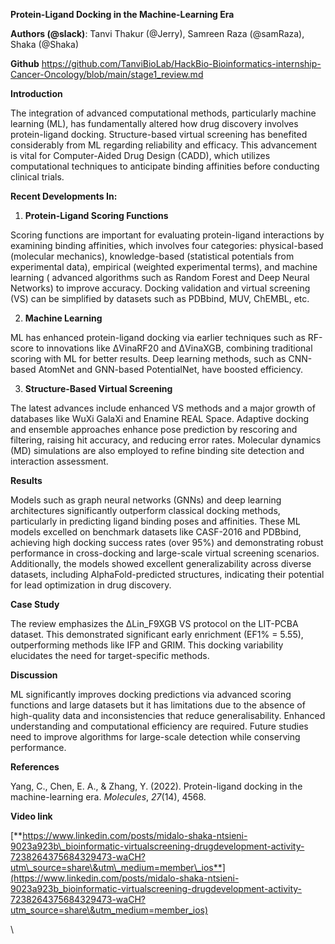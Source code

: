<!--StartFragment-->

**Protein-Ligand Docking in the Machine-Learning Era**

**Authors (@slack)**: Tanvi Thakur (@Jerry), Samreen Raza (@samRaza), Shaka (@Shaka)

**Github** https://github.com/TanviBioLab/HackBio-Bioinformatics-internship-Cancer-Oncology/blob/main/stage1_review.md

**Introduction**

The integration of advanced computational methods, particularly machine learning (ML), has fundamentally altered how drug discovery involves protein-ligand docking. Structure-based virtual screening has benefited considerably from ML regarding reliability and efficacy. This advancement is vital for Computer-Aided Drug Design (CADD), which utilizes computational techniques to anticipate binding affinities before conducting clinical trials.

**Recent Developments In:**

1. **Protein-Ligand Scoring Functions**

Scoring functions are important for evaluating protein-ligand interactions by examining binding affinities, which involves four categories: physical-based (molecular mechanics), knowledge-based (statistical potentials from experimental data), empirical (weighted experimental terms), and machine learning ( advanced algorithms such as Random Forest and Deep Neural Networks) to improve accuracy. Docking validation and virtual screening (VS) can be simplified by datasets such as PDBbind, MUV, ChEMBL, etc. 

2. **Machine Learning** 

ML has enhanced protein-ligand docking via earlier techniques such as RF-score to innovations like ΔVinaRF20 and ΔVinaXGB, combining traditional scoring with ML for better results. Deep learning methods, such as CNN-based AtomNet and GNN-based PotentialNet, have boosted efficiency. 

3. **Structure-Based Virtual Screening** 

The latest advances include enhanced VS methods and a major growth of databases like WuXi GalaXi and Enamine REAL Space. Adaptive docking and ensemble approaches enhance pose prediction by rescoring and filtering, raising hit accuracy, and reducing error rates. Molecular dynamics (MD) simulations are also employed to refine binding site detection and interaction assessment.

**Results** 

Models such as graph neural networks (GNNs) and deep learning architectures significantly outperform classical docking methods, particularly in predicting ligand binding poses and affinities. These ML models excelled on benchmark datasets like CASF-2016 and PDBbind, achieving high docking success rates (over 95%) and demonstrating robust performance in cross-docking and large-scale virtual screening scenarios. Additionally, the models showed excellent generalizability across diverse datasets, including AlphaFold-predicted structures, indicating their potential for lead optimization in drug discovery. 

**Case Study**

The review emphasizes the ∆Lin\_F9XGB VS protocol on the LIT-PCBA dataset. This demonstrated significant early enrichment (EF1% = 5.55), outperforming methods like IFP and GRIM. This docking variability elucidates the need for target-specific methods.

**Discussion**

ML significantly improves docking predictions via advanced scoring functions and large datasets but it has limitations due to the absence of high-quality data and inconsistencies that reduce generalisability. Enhanced understanding and computational efficiency are required. Future studies need to improve algorithms for large-scale detection while conserving performance. 

**References** 

Yang, C., Chen, E. A., & Zhang, Y. (2022). Protein-ligand docking in the machine-learning era. _Molecules_, _27_(14), 4568.

**Video link** 

[**https://www.linkedin.com/posts/midalo-shaka-ntsieni-9023a923b\_bioinformatic-virtualscreening-drugdevelopment-activity-7238264375684329473-waCH?utm\_source=share\&utm\_medium=member\_ios**](https://www.linkedin.com/posts/midalo-shaka-ntsieni-9023a923b_bioinformatic-virtualscreening-drugdevelopment-activity-7238264375684329473-waCH?utm_source=share\&utm_medium=member_ios)

\


<!--EndFragment-->
